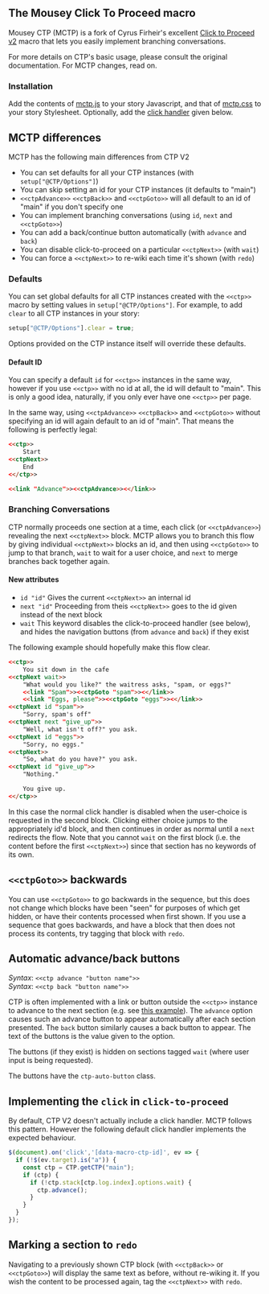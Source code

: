 ## The Mousey Click To Proceed macro

Mousey CTP (MCTP) is a fork of Cyrus Firheir's excellent [Click to Proceed v2](https://github.com/cyrusfirheir/cycy-wrote-custom-macros/tree/master/click-to-proceed) macro that lets you easily implement branching conversations. 

For more details on CTP's basic usage, please consult the original documentation. For MCTP changes, read on.

### Installation

Add the contents of [mctp.js](mctp.js) to your story Javascript, and that of [mctp.css](mctp.css) to your story Stylesheet. Optionally, add the [click handler](#implementing-the-click-in-click-to-proceed) given below.

## MCTP differences

MCTP has the following main differences from CTP V2

* You can set defaults for all your CTP instances (with `setup["@CTP/Options"]`)
* You can skip setting an id for your CTP instances (it defaults to "main")
* `<<ctpAdvance>>` `<<ctpBack>>` and `<<ctpGoto>>` will all default to an id of "main" if you don't specify one
* You can implement branching conversations (using `id`, `next` and `<<ctpGoto>>`)
* You can add a back/continue button automatically (with `advance` and `back`)
* You can disable click-to-proceed on a particular `<<ctpNext>>` (with `wait`)
* You can force a `<<ctpNext>>` to re-wiki each time it's shown (with `redo`)

### Defaults

You can set global defaults for all CTP instances created with the `<<ctp>>` macro by setting values in `setup["@CTP/Options"]`. For example, to add `clear` to all CTP instances in your story:

```js
setup["@CTP/Options"].clear = true;
```

Options provided on the CTP instance itself will override these defaults.

#### Default ID
You can specify a default `id` for `<<ctp>>` instances in the same way, however if you use `<<ctp>>` with no id at all, the id will default to "main". This is only a good idea, naturally, if you only ever have one `<<ctp>>` per page.

In the same way, using `<<ctpAdvance>>` `<<ctpBack>>` and `<<ctpGoto>>` without specifying an id will again default to an id of "main". That means the following is perfectly legal:

```html
<<ctp>>
    Start
<<ctpNext>>
    End
<</ctp>>

<<link "Advance">><<ctpAdvance>><</link>>
```

### Branching Conversations

CTP normally proceeds one section at a time, each click (or `<<ctpAdvance>>`) revealing the next `<<ctpNext>>` block. MCTP allows you to branch this flow by giving individual `<<ctpNext>>` blocks an id, and then using `<<ctpGoto>>` to jump to that branch, `wait` to wait for a user choice, and `next` to merge branches back together again.

#### New attributes

* `id "id"` Gives the current `<<ctpNext>>` an internal id
* `next "id"` Proceeding from theis `<<ctpNext>>` goes to the id given instead of the next block
* `wait` This keyword disables the click-to-proceed handler (see below), and hides the navigation buttons (from `advance` and `back`) if they exist

The following example should hopefully make this flow clear.

```html
<<ctp>>
    You sit down in the cafe
<<ctpNext wait>>
    "What would you like?" the waitress asks, "spam, or eggs?"
    <<link "Spam">><<ctpGoto "spam">><</link>>
    <<link "Eggs, please">><<ctpGoto "eggs">><</link>>
<<ctpNext id "spam">>
    "Sorry, spam's off"
<<ctpNext next "give_up">>
    "Well, what isn't off?" you ask.
<<ctpNext id "eggs">>
    "Sorry, no eggs."
<<ctpNext>>
    "So, what do you have?" you ask.
<<ctpNext id "give_up">>
    "Nothing."

    You give up.
<</ctp>>
```

In this case the normal click handler is disabled when the user-choice is requested in the second block. Clicking either choice jumps to the appropriately id'd block, and then continues in order as normal until a `next` redirects the flow. Note that you cannot `wait` on the first block (i.e. the content before the first `<<ctpNext>>`) since that section has no keywords of its own.

## `<<ctpGoto>>` backwards

You can use `<<ctpGoto>>` to go backwards in the sequence, but this does not change which blocks have been "seen" for purposes of which get hidden, or have their contents processed when first shown. If you use a sequence that goes backwards, and have a block that then does not process its contents, try tagging that block with `redo`.

## Automatic advance/back buttons

_Syntax_: `<<ctp advance "button name">>`  
_Syntax_: `<<ctp back "button name">>`  

CTP is often implemented with a link or button outside the `<<ctp>>` instance to advance to the next section (e.g. see [this example](https://github.com/cyrusfirheir/cycy-wrote-custom-macros/tree/master/click-to-proceed#example-usage)). The `advance` option causes such an advance button to appear automatically after each section presented. The `back` button similarly causes a back button to appear. The text of the buttons is the value given to the option.

The buttons (if they exist) is hidden on sections tagged `wait` (where user input is being requested).

The buttons have the `ctp-auto-button` class.

## Implementing the `click` in `click-to-proceed`

By default, CTP V2 doesn't actually include a click handler. MCTP follows this pattern. However the following default click handler implements the expected behaviour.

```js
$(document).on('click','[data-macro-ctp-id]', ev => {
  if (!$(ev.target).is("a")) {
    const ctp = CTP.getCTP("main");
    if (ctp) {
      if (!ctp.stack[ctp.log.index].options.wait) {
        ctp.advance();
      }
    }
  }
});
```

## Marking a section to `redo`

Navigating to a previously shown CTP block (with `<<ctpBack>>` or `<<ctpGoto>>`) will display the same text as before, without re-wiking it. If you wish the content to be processed again, tag the `<<ctpNext>>` with `redo`.
